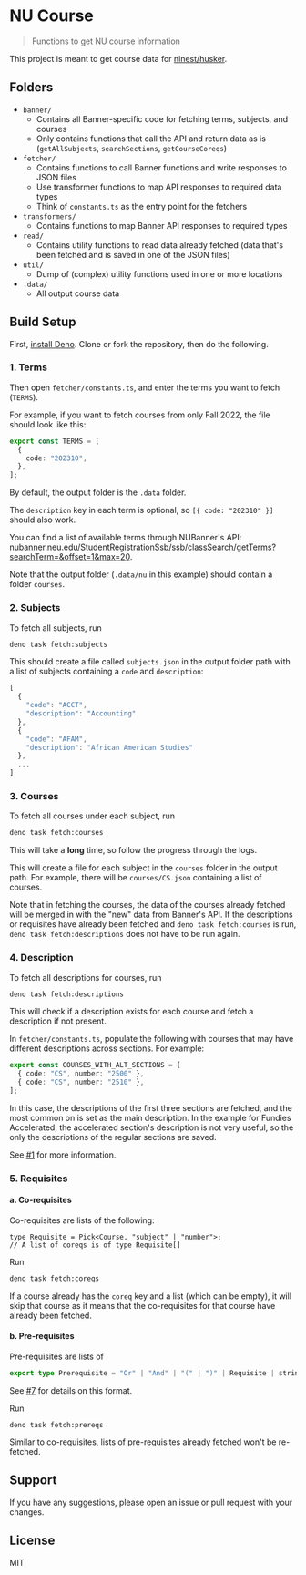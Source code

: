 # NU Course

> Functions to get NU course information

This project is meant to get course data for
[ninest/husker](https://github.com/ninest/husker).

## Folders

- `banner/`
  - Contains all Banner-specific code for fetching terms, subjects, and courses
  - Only contains functions that call the API and return data as is (`getAllSubjects`, `searchSections`, `getCourseCoreqs`)
- `fetcher/`
  - Contains functions to call Banner functions and write responses to JSON files
  - Use transformer functions to map API responses to required data types
  - Think of `constants.ts` as the entry point for the fetchers
- `transformers/`
  - Contains functions to map Banner API responses to required types
- `read/`
  - Contains utility functions to read data already fetched (data that's been fetched and is saved in one of the JSON files)
- `util/`
  - Dump of (complex) utility functions used in one or more locations
- `.data/`
  - All output course data

## Build Setup

First, [install Deno](https://deno.land/manual/getting_started/installation).
Clone or fork the repository, then do the following.

### 1. Terms

Then open `fetcher/constants.ts`, and enter the terms you want to fetch
(`TERMS`).

For example, if you want to fetch courses from only Fall 2022, the file should
look like this:

```ts
export const TERMS = [
  {
    code: "202310",
  },
];
```

By default, the output folder is the `.data` folder.

The `description` key in each term is optional, so `[{ code: "202310" }]` should
also work.

You can find a list of available terms through NUBanner's API:
[nubanner.neu.edu/StudentRegistrationSsb/ssb/classSearch/getTerms?searchTerm=&offset=1&max=20](https://nubanner.neu.edu/StudentRegistrationSsb/ssb/classSearch/getTerms?searchTerm=&offset=1&max=20).

Note that the output folder (`.data/nu` in this example) should contain a folder
`courses`.

### 2. Subjects

To fetch all subjects, run

```bash
deno task fetch:subjects
```

This should create a file called `subjects.json` in the output folder path with
a list of subjects containing a `code` and `description`:

```ts
[
  {
    "code": "ACCT",
    "description": "Accounting"
  },
  {
    "code": "AFAM",
    "description": "African American Studies"
  },
  ...
]
```

### 3. Courses

To fetch all courses under each subject, run

```bash
deno task fetch:courses
```

This will take a **long** time, so follow the progress through the logs.

This will create a file for each subject in the `courses` folder in the output
path. For example, there will be `courses/CS.json` containing a list of courses.

Note that in fetching the courses, the data of the courses already fetched will
be merged in with the "new" data from Banner's API. If the descriptions or
requisites have already been fetched and `deno task fetch:courses` is run,
`deno task fetch:descriptions` does not have to be run again.

### 4. Description

To fetch all descriptions for courses, run

```bash
deno task fetch:descriptions
```

This will check if a description exists for each course and fetch a description
if not present.

In `fetcher/constants.ts`, populate the following with courses that may have
different descriptions across sections. For example:

```ts
export const COURSES_WITH_ALT_SECTIONS = [
  { code: "CS", number: "2500" },
  { code: "CS", number: "2510" },
];
```

In this case, the descriptions of the first three sections are fetched, and the
most common on is set as the main description. In the example for Fundies
Accelerated, the accelerated section's description is not very useful, so the
only the descriptions of the regular sections are saved.

See [#1](https://github.com/ninest/nu-courses/issues/1) for more information.

### 5. Requisites

#### a. Co-requisites

Co-requisites are lists of the following:

```tsx
type Requisite = Pick<Course, "subject" | "number">;
// A list of coreqs is of type Requisite[]
```

Run

```bash
deno task fetch:coreqs
```

If a course already has the `coreq` key and a list (which can be empty), it will
skip that course as it means that the co-requisites for that course have already
been fetched.

#### b. Pre-requisites

Pre-requisites are lists of

```ts
export type Prerequisite = "Or" | "And" | "(" | ")" | Requisite | string;
```

See [#7](https://github.com/ninest/nu-courses/issues/7) for details on this format.

Run 

```
deno task fetch:prereqs
```

Similar to co-requisites, lists of pre-requisites already fetched won't be re-fetched.

## Support

If you have any suggestions, please open an issue or pull request with your
changes.

## License

MIT
